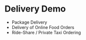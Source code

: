 # Delivery Demo

* Package Delivery
* Delivery of Online Food Orders
* Ride-Share / Private Taxi Ordering


